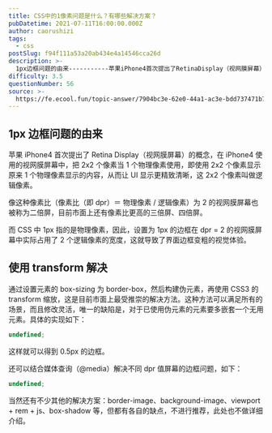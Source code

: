 ```yaml
---
title: CSS中的1像素问题是什么？有哪些解决方案？
pubDatetime: 2021-07-11T16:00:00.000Z
author: caorushizi
tags:
  - css
postSlug: f94f111a53a20ab434e4a14546cca26d
description: >-
  1px边框问题的由来-----------苹果iPhone4首次提出了RetinaDisplay（视网膜屏幕）的概念，在iPhone4使用的视网膜屏幕中，把2x2个像素当1个物理像素使用，即使用2x2
difficulty: 3.5
questionNumber: 56
source: >-
  https://fe.ecool.fun/topic-answer/7904bc3e-62e0-44a1-ac3e-bdd737471b7e?orderBy=updateTime&order=desc&tagId=11
---
```


## 1px 边框问题的由来

苹果 iPhone4 首次提出了 Retina Display（视网膜屏幕）的概念，在 iPhone4 使用的视网膜屏幕中，把 2x2 个像素当 1 个物理像素使用，即使用 2x2 个像素显示原来 1 个物理像素显示的内容，从而让 UI 显示更精致清晰，这 2x2 个像素叫做逻辑像素。

像这种像素比（像素比（即 dpr）＝ 物理像素 / 逻辑像素）为 2 的视网膜屏幕也被称为二倍屏，目前市面上还有像素比更高的三倍屏、四倍屏。

而 CSS 中 1px 指的是物理像素，因此，设置为 1px 的边框在 dpr = 2 的视网膜屏幕中实际占用了 2 个逻辑像素的宽度，这就导致了界面边框变粗的视觉体验。

## 使用 transform 解决

通过设置元素的 box-sizing 为 border-box，然后构建伪元素，再使用 CSS3 的 transform 缩放，这是目前市面上最受推崇的解决方法。这种方法可以满足所有的场景，而且修改灵活，唯一的缺陷是，对于已使用伪元素的元素要多嵌套一个无用元素。具体的实现如下：

```typescript
undefined;
```

这样就可以得到 0.5px 的边框。

还可以结合媒体查询（@media）解决不同 dpr 值屏幕的边框问题，如下：

```typescript
undefined;
```

当然还有不少其他的解决方案：border-image、background-image、viewport + rem + js、box-shadow 等，但都有各自的缺点，不进行推荐，此处也不做详细介绍。
